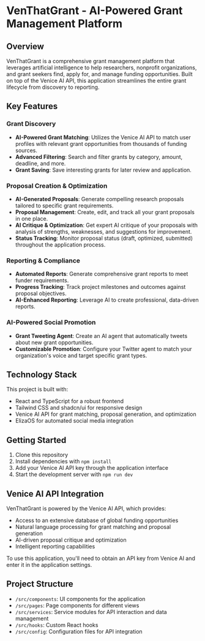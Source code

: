 
# VenThatGrant - AI-Powered Grant Management Platform

## Overview

VenThatGrant is a comprehensive grant management platform that leverages artificial intelligence to help researchers, nonprofit organizations, and grant seekers find, apply for, and manage funding opportunities. Built on top of the Venice AI API, this application streamlines the entire grant lifecycle from discovery to reporting.

## Key Features

### Grant Discovery
- **AI-Powered Grant Matching**: Utilizes the Venice AI API to match user profiles with relevant grant opportunities from thousands of funding sources.
- **Advanced Filtering**: Search and filter grants by category, amount, deadline, and more.
- **Grant Saving**: Save interesting grants for later review and application.

### Proposal Creation & Optimization
- **AI-Generated Proposals**: Generate compelling research proposals tailored to specific grant requirements.
- **Proposal Management**: Create, edit, and track all your grant proposals in one place.
- **AI Critique & Optimization**: Get expert AI critique of your proposals with analysis of strengths, weaknesses, and suggestions for improvement.
- **Status Tracking**: Monitor proposal status (draft, optimized, submitted) throughout the application process.

### Reporting & Compliance
- **Automated Reports**: Generate comprehensive grant reports to meet funder requirements.
- **Progress Tracking**: Track project milestones and outcomes against proposal objectives.
- **AI-Enhanced Reporting**: Leverage AI to create professional, data-driven reports.

### AI-Powered Social Promotion
- **Grant Tweeting Agent**: Create an AI agent that automatically tweets about new grant opportunities.
- **Customizable Promotion**: Configure your Twitter agent to match your organization's voice and target specific grant types.

## Technology Stack

This project is built with:
- React and TypeScript for a robust frontend
- Tailwind CSS and shadcn/ui for responsive design
- Venice AI API for grant matching, proposal generation, and optimization
- ElizaOS for automated social media integration

## Getting Started

1. Clone this repository
2. Install dependencies with `npm install`
3. Add your Venice AI API key through the application interface
4. Start the development server with `npm run dev`

## Venice AI API Integration

VenThatGrant is powered by the Venice AI API, which provides:
- Access to an extensive database of global funding opportunities
- Natural language processing for grant matching and proposal generation
- AI-driven proposal critique and optimization
- Intelligent reporting capabilities

To use this application, you'll need to obtain an API key from Venice AI and enter it in the application settings.

## Project Structure

- `/src/components`: UI components for the application
- `/src/pages`: Page components for different views
- `/src/services`: Service modules for API interaction and data management
- `/src/hooks`: Custom React hooks
- `/src/config`: Configuration files for API integration
